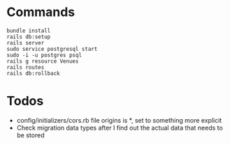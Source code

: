 # Commands
```
bundle install
rails db:setup
rails server
sudo service postgresql start
sudo -i -u postgres psql
rails g resource Venues
rails routes
rails db:rollback
```

# Todos
- config/initializers/cors.rb file origins is *, set to something more explicit
- Check migration data types after I find out the actual data that needs to be stored
